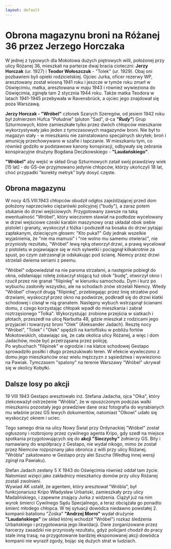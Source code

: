 ```yaml
---
layout: default
---
```


# Obrona magazynu broni na Różanej 36 przez Jerzego Horczaka


W jednej z typowych dla Mokotowa dużych piętrowych willi, położonej przy ulicy Różanej 36, mieszkali na parterze dwaj bracia cioteczni: **Jerzy Horczak** (ur. 1927) i **Teodor Wołoszczuk** - "Tolek" (ur. 1929). Obaj oni pozbawieni byli opieki rodzicielskiej. Ojciec Jurka, oficer rezerwy WP, aresztowany został wiosną 1941 roku i jeszcze w tymże roku zmarł w Oświęcimiu, matka, aresztowana w maju 1943 i również wywieziona do Oświęcimia, zginęła tam 2 stycznia 1944 roku. Także matka Teodora w latach 1941-1945 przebywała w Ravensbrück, a ojciec jego znajdował się poza Warszawą.  

**Jerzy Horczak - "Wróbel"** członek Szarych Szeregów, od jesieni 1942 roku był żołnierzem Hufca "Południe" (pluton "Sad", d-ca _**"Rudy"**_) Grup Szturmowych, które zamieszkałe tylko przez dwóch chłopców mieszkanie wykorzystywały jako jeden z tymczasowych magazynów broni. Nie był to magazyn stały - w mieszkaniu nie zainstalowano specjalnych skrytek; broń i amunicję przechowywano w szafie i tapczanie. W mieszkaniu tym, co również godziło w podstawowe kanony konspiracji, odbywały się zebrania konspiracyjne drużyny Bogdana Deczkowskiego - **"Laudańskiego"**.

**"Wróbel"** aby wejść w skład Grup Szturmowych zataił swój prawdziwy wiek [15 lat] - do GS-ów przyjmowano jedynie chłopców, którzy ukończyli 18 lat, choć przypadki "korekty metryk" były dosyć częste.

## Obrona magazynu

W nocy 4/5.VIII.1943 chłopców obudził odgłos zajeżdżającej przed dom położony naprzeciwko ciężarówki policyjnej ("budy"), a zaraz potem stukanie do drzwi wejściowych. Przygotowany zawsze na taką ewentualność "Wróbel", który wieczorem stawiał na podłodze wycelowany w drzwi wejściowe czeski karabin maszynowy oraz układał obok siebie pistolet i granaty, wyskoczył z łóżka i podszedł na bosaka do drzwi pytając zapłakanym, dziecięcym głosem: "Kto puka?" Gdy jednak wszelkie wyjaśnienia, że "nie ma mamusi" i "nie wolno mu samemu otwierać", nie przyniosły rezultatu, "Wróbel" lewą ręką otworzył drzwi, a prawą wycelował z pistoletu w pojawiające się w nich sylwetki i pociągnął kilkakrotnie za spust, po czym zatrzasnął je odskakując pod ścianę. Niemcy przez drzwi strzelali dwiema seriami z peemu.

"Wróbel" odpowiedział na nie paroma strzałami, a następnie pobiegł do okna, odsłaniając roletę zobaczył stojącą tuż obok "budę", otworzył okno i rzucił przez nie granat "filipinkę" w kierunku samochodu. Dym i kurz po wybuchu zasłoniły wszystko, ale na schodach znów strzelali Niemcy. Wtedy "Wróbel" chwycił drugą "filipinkę", przebiegając przez linię strzałów pod drzwiami, wyskoczył przez okno na podwórze, podkradł się do drzwi klatki schodowej i cisnął w nią granatem. Następny wybuch wstrząsnął ścianami domu, z czego korzystając chłopak wpadł do mieszkania i zabrał roztrzęsionego "Tolka". Wykorzystując zrobione przejścia w siatkach i płotach, przeszedł na ulicę Narbutta 48, gdzie mieszkał z rodzicami jego przyjaciel i towarzysz broni "Olek" (Aleksander Jadach). Resztę nocy "Wróbel", "Tolek" i "Olek" spędzili na kartoflisku w pobliżu fortów Mokotowskich, obawiając się, że cała okolica ulicy Różanej, a więc i dom Jadachów, może być przetrząsana przez policję.  
Po wybuchach "filipinek" w ogrodzie i na klatce schodowej Gestapo sprowadziło posiłki i długo przeszukiwało teren. W efekcie wywleczono z domu jego mieszkańców oraz wielu mężczyzn z sąsiedztwa i wywieziono na Pawiak. Tymczasem "spalony" na terenie Warszawy "Wróbel" ukrywał się w okolicy Kobyłki.

## Dalsze losy po akcji

19 VIII 1943 Gestapo aresztowało inż. Stefana Jadacha, ojca "Olka", który zlekceważył ostrzeżenie "Wróbla", że w opuszczonym podczas walki mieszkaniu pozostały jego prawdziwe dane oraz fotografia do wyrabianych mu właśnie przez GS lewych dokumentów, natomiast "Olkowi" udało się wyskoczyć oknem i uciec.

Tego samego dnia na ulicy Nowy Świat przy Ordynackiej "Wróbel" został ogłuszony i rozbrojony przez cywilnego agenta Kripo, gdy szedł na miejsce spotkania przygotowujących się do **akcji "Sieczychy"** żołnierzy GS. Bity i namawiany do współpracy z Gestapo, nie wydał nikogo, mimo że został przez Niemców rozpoznany jako obrońca z willi przy ulicy Różanej. "Wróbla" zakatowano w Gestapo przy alei Szucha (Według innej wersji zginął na Pawiaku).

Stefan Jadach zesłany 5 X 1943 do Oświęcimia również oddał tam życie. Natomiast wzięci jako zakładnicy mieszkańcy domów przy ulicy Różanej zostali zwolnieni.  
Wywiad AK ustalił, że agentem, który aresztował "Wróbla", był funkcjonariusz Kripo Władysław Urbański, zamieszkały przy ulicy Madalińskiego, i zapewne znający Jurka z widzenia. Ciążył już na nim wyrok śmierci Cywilnego Sądu Specjalnego, a teraz obciążała go ponadto śmierć młodego chłopca. W tej sytuacji dowódca niedawno powstałej 2. kompanii batalionu "Zośka" **"Andrzej Morro"** wydał drużynie **"Laudańskiego"** (w skład której wchodził "Wróbel") rozkaz śledzenia Urbańskiego i przygotowania jego likwidacji. Dwie zorganizowane przez harcerzy zasadzki nie przyniosły rezultatu, gdyż policjant chodził do pracy stale inną trasą; na przygotowanie bardziej eksponowanej akcji dowódca kompanii nie wyraził zgody, bojąc się dużych strat w ludziach.
